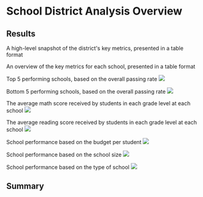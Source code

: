 # School District Analysis Overview


## Results

A high-level snapshot of the district's key metrics, presented in a table format

An overview of the key metrics for each school, presented in a table format

Top 5 performing schools, based on the overall passing rate
<img src="https://github.com/xJeris/School_District_Analysis/blob/main/images/top5.png" with="75%" />

Bottom 5 performing schools, based on the overall passing rate
<img src="https://github.com/xJeris/School_District_Analysis/blob/main/images/bottom5.png" with="75%" />

The average math score received by students in each grade level at each school
<img src="https://github.com/xJeris/School_District_Analysis/blob/main/images/math_by_grade.png" />

The average reading score received by students in each grade level at each school
<img src="https://github.com/xJeris/School_District_Analysis/blob/main/images/reading_by_grade.png" />

School performance based on the budget per student
<img src="https://github.com/xJeris/School_District_Analysis/blob/main/images/school_spending.png" />

School performance based on the school size
<img src="https://github.com/xJeris/School_District_Analysis/blob/main/images/school_size.png" />

School performance based on the type of school
<img src="https://github.com/xJeris/School_District_Analysis/blob/main/images/school_type.png" />


## Summary
